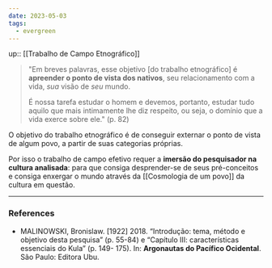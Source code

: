 ```yaml
---
date: 2023-05-03
tags:
  - evergreen
---
```

up:: [[Trabalho de Campo Etnográfico]]

> "Em breves palavras, esse objetivo [do trabalho etnográfico] é **apreender o ponto de vista dos nativos**, seu relacionamento com a vida, *sua* visão de *seu* mundo.
> 
> É nossa tarefa estudar o homem e devemos, portanto, estudar tudo aquilo que mais intimamente lhe diz respeito, ou seja, o domínio que a vida exerce sobre ele." (p. 82)

O objetivo do trabalho etnográfico é de conseguir externar o ponto de vista de algum povo, a partir de suas categorias próprias.

Por isso o trabalho de campo efetivo requer a **imersão do pesquisador na cultura analisada**: para que consiga desprender-se de seus pré-conceitos e consiga enxergar o mundo através da [[Cosmologia de um povo]] da cultura em questão.

---
### References
- MALINOWSKI, Bronislaw. [1922] 2018. “Introdução: tema, método e objetivo desta pesquisa” (p. 55-84) e “Capítulo III: características essenciais do Kula” (p. 149- 175). In: **Argonautas do Pacífico Ocidental**. São Paulo: Editora Ubu.